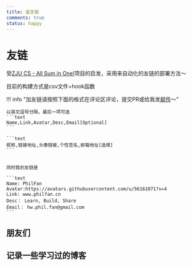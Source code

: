 ```yaml
---
title: 留言板
comments: true
status: happy
---
```


# 友链


受[ZJU CS - All Sum in One!](https://isshikihugh.github.io/zju-cs-asio/)项目的启发，采用来自动化的友链的部署方法～

目前的构建方式是csv文件+hook函数


!!! info "加友链请按照下面的格式在评论区评论，提交PR或给我发[邮件](mailto:hw.phil.fan@gmail.com)～"

    以英文逗号分隔，最后一项可选
    ```text
    Name,Link,Avatar,Desc,Email[Optional]
    ```

    ```text
    昵称,链接地址,头像链接,个性签名,邮箱地址[选填]
    ```


    同时我的友链是

    ```text
    Name: PhilFan
    Avatar:https://avatars.githubusercontent.com/u/56161071?v=4
    Link: www.philfan.cn
    Desc： Learn, Build, Share
    Email： hw.phil.fan@gmail.com
    ```


## 朋友们

<div class="flink-list">

</div>


## 记录一些学习过的博客


<div class="flink-list">


</div>


